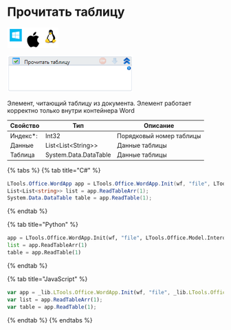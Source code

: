 # Прочитать таблицу

![](<../../../.gitbook/assets/image (100) (1) (1) (46).png>)

![](<../../../.gitbook/assets/image (168).png>)

Элемент, читающий таблицу из документа. Элемент работает корректно только внутри контейнера Word

| Свойство  | Тип                   | Описание                 |
| --------- | --------------------- | ------------------------ |
| Индекс\*: | Int32                 | Порядковый номер таблицы |
| Данные    | List\<List\<String>>  | Данные таблицы           |
| Таблица   | System.Data.DataTable | Данные таблицы           |

{% tabs %}
{% tab title="C#" %}
```csharp
LTools.Office.WordApp app = LTools.Office.WordApp.Init(wf, "file", LTools.Office.Model.InteropTypes.DX);
List<List<string>> list = app.ReadTableArr(1);
System.Data.DataTable table = app.ReadTable(1);
```
{% endtab %}

{% tab title="Python" %}
```python
app = LTools.Office.WordApp.Init(wf, "file", LTools.Office.Model.InteropTypes.DX)
list = app.ReadTableArr(1)
table = app.ReadTable(1)
```
{% endtab %}

{% tab title="JavaScript" %}
```javascript
var app = _lib.LTools.Office.WordApp.Init(wf, "file", _lib.LTools.Office.Model.InteropTypes.DX);
var list = app.ReadTableArr(1);
var table = app.ReadTable(1);
```
{% endtab %}
{% endtabs %}
